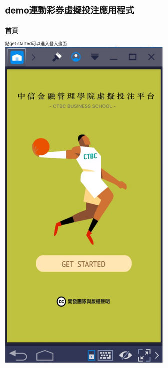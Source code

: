 # demo運動彩券虛擬投注應用程式

## 首頁
點get started可以進入登入畫面
![image](https://github.com/Stayinmymagic/App_demo/blob/master/screen1.png)


